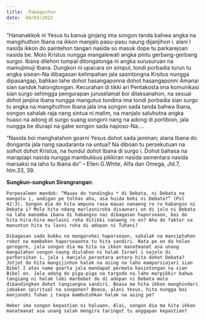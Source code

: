 ```yaml
---
title:  Pabagashon
date:  04/03/2022
---
```


“Hananakkok ni Yesus tu banua ginjang ima songon tanda bahwa angka na mangihuthon Ibana na ikkon manjalo pasu-pasu naung dijanjihon i. alani I nasida ikkon do paintehon tangan nasida so masuk dope tu parkarejoan nasida be. Molo Kristus nungga mangalewati angka pintu gerbang-gerbang surgoi. Ibana dilehon tumpal ditongatonga ni angka surusuruan na mamujimuji Ibana. Dungkon ni upacara on simpul, tondi porbadia turun tu angka sisean-Na dibagasan kelimpahan jala sasintongna Krsitus nungga dipasangap, bahkan tahe dohot hasangaponna dohot hasangaponni Amanai sian sandok hatongtongan. Kecurahan di tikki ari Pentakosta ima komunikasi sian surgo sehingga pengurapan juruselamat boi dilaksanahon, na sesuai dohot janjina ibana nungga mangutus tondina ima tondi porbadia sian surgo tu angka na mangihuthon Ibana jala ima songon sada tanda bahwa Ibana, songon sahalak raja nang sintua ni malim, na manjalo saluhutna angka huaso na adong di surgo suang songoni nang na adong di portibion, jala nungga be diurapi na gabe songon sada naposo-Na….

“Nasida boi manghatahon goarni Yesus dohot sada jaminan; alana Ibana do donganta jala nang saudaranta na untua? Na diboan tu persekutuan na solhot dohot Kristus, na hundul dohot Ibana di surgo i. Dohot bahasa na marapiapi nasida nungga mambukkus pikkiran nasida sementara nasida marsaksi na laho tu Ibana do” – Ellen G.White, Alfa dan Omega, Jld.7, hlm.33, 39.

**Sungkun-sungkun Sirangrangan**:

`Parpesalmen mandok: “Mauas do tondingku * di Debata, ni Debata na mangolu i, andigan pe tolhas ahu, asa huida bohi ni Debata?” (Psl 42:3). Songon dia do hita ampuna rasa mauas nanaeng ro ru habangso ni Debata i? Molo hita ndang marlasniroha disaonari on di jolo ni Debata na laho manomba ibana di habangso nai dibagasan haporseaon, boi do hita hira-hira marlasni roha ditikki nanaeng ro on? Aha do faktor na manuntun hita tu lasni roha di adopan ni Tuhani?`

`Dibagasan sada bukku na mangarehei haporseaon, sahalak na manciptahon robot na mambahen haporseaonta tu hita sandiri. Nata pe on da holan geregere, jala songon dia ma hita na ikkon manatmanat asa unang mangulahon songon naung diulahon ni halak Israel i najolo di parhorsihan i, jala i manjalo perantara antara hita dohot Debata? Jotjot do hita mangijinhon halak na asing na laho mamparsiajari sian Bibel I atas nama goarta jala mandapat permata hasintongan na sian Bibel on. Jala adong do piga-piga na targoda na laho marpikkir bahwa tangiang ni halak lobi marbobot do di adopan ni Debata molo dibandingkon dohot tangiangna sandiri. Boasa ma hita ikkon manghindari jebakan spiritual na songonon? Boasa, alani Yesus, hita nungga boi manjonohi Tuhan i tanpa mambutuhkan halak na asing pe?`

`Heber ima songon kepastian ni haluaon. Alai, songon dia ma hita ikkon manatmanat asa unang salah mengira taringot tu anggapan kepastian?`